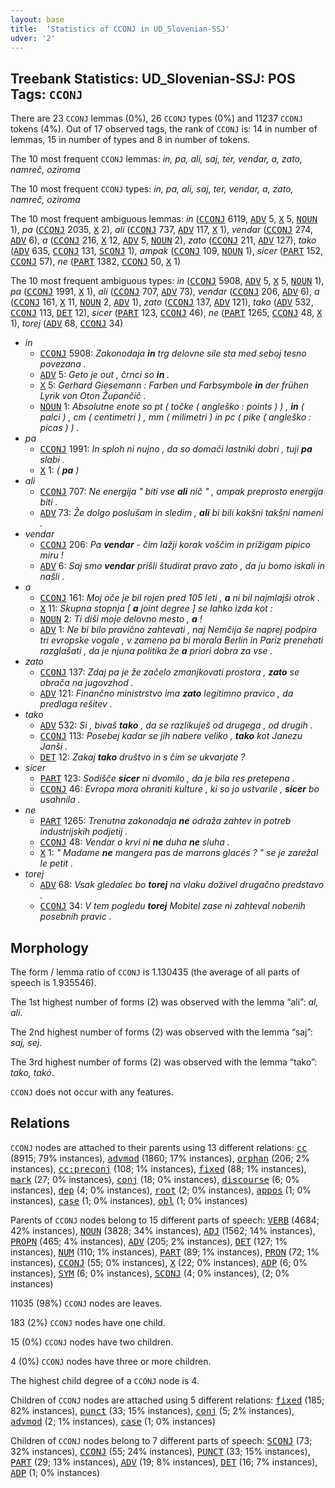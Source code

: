 ```yaml
---
layout: base
title:  'Statistics of CCONJ in UD_Slovenian-SSJ'
udver: '2'
---
```


## Treebank Statistics: UD_Slovenian-SSJ: POS Tags: `CCONJ`

There are 23 `CCONJ` lemmas (0%), 26 `CCONJ` types (0%) and 11237 `CCONJ` tokens (4%).
Out of 17 observed tags, the rank of `CCONJ` is: 14 in number of lemmas, 15 in number of types and 8 in number of tokens.

The 10 most frequent `CCONJ` lemmas: <em>in, pa, ali, saj, ter, vendar, a, zato, namreč, oziroma</em>

The 10 most frequent `CCONJ` types:  <em>in, pa, ali, saj, ter, vendar, a, zato, namreč, oziroma</em>

The 10 most frequent ambiguous lemmas: <em>in</em> (<tt><a href="sl_ssj-pos-CCONJ.html">CCONJ</a></tt> 6119, <tt><a href="sl_ssj-pos-ADV.html">ADV</a></tt> 5, <tt><a href="sl_ssj-pos-X.html">X</a></tt> 5, <tt><a href="sl_ssj-pos-NOUN.html">NOUN</a></tt> 1), <em>pa</em> (<tt><a href="sl_ssj-pos-CCONJ.html">CCONJ</a></tt> 2035, <tt><a href="sl_ssj-pos-X.html">X</a></tt> 2), <em>ali</em> (<tt><a href="sl_ssj-pos-CCONJ.html">CCONJ</a></tt> 737, <tt><a href="sl_ssj-pos-ADV.html">ADV</a></tt> 117, <tt><a href="sl_ssj-pos-X.html">X</a></tt> 1), <em>vendar</em> (<tt><a href="sl_ssj-pos-CCONJ.html">CCONJ</a></tt> 274, <tt><a href="sl_ssj-pos-ADV.html">ADV</a></tt> 6), <em>a</em> (<tt><a href="sl_ssj-pos-CCONJ.html">CCONJ</a></tt> 216, <tt><a href="sl_ssj-pos-X.html">X</a></tt> 12, <tt><a href="sl_ssj-pos-ADV.html">ADV</a></tt> 5, <tt><a href="sl_ssj-pos-NOUN.html">NOUN</a></tt> 2), <em>zato</em> (<tt><a href="sl_ssj-pos-CCONJ.html">CCONJ</a></tt> 211, <tt><a href="sl_ssj-pos-ADV.html">ADV</a></tt> 127), <em>tako</em> (<tt><a href="sl_ssj-pos-ADV.html">ADV</a></tt> 635, <tt><a href="sl_ssj-pos-CCONJ.html">CCONJ</a></tt> 131, <tt><a href="sl_ssj-pos-SCONJ.html">SCONJ</a></tt> 1), <em>ampak</em> (<tt><a href="sl_ssj-pos-CCONJ.html">CCONJ</a></tt> 109, <tt><a href="sl_ssj-pos-NOUN.html">NOUN</a></tt> 1), <em>sicer</em> (<tt><a href="sl_ssj-pos-PART.html">PART</a></tt> 152, <tt><a href="sl_ssj-pos-CCONJ.html">CCONJ</a></tt> 57), <em>ne</em> (<tt><a href="sl_ssj-pos-PART.html">PART</a></tt> 1382, <tt><a href="sl_ssj-pos-CCONJ.html">CCONJ</a></tt> 50, <tt><a href="sl_ssj-pos-X.html">X</a></tt> 1)

The 10 most frequent ambiguous types:  <em>in</em> (<tt><a href="sl_ssj-pos-CCONJ.html">CCONJ</a></tt> 5908, <tt><a href="sl_ssj-pos-ADV.html">ADV</a></tt> 5, <tt><a href="sl_ssj-pos-X.html">X</a></tt> 5, <tt><a href="sl_ssj-pos-NOUN.html">NOUN</a></tt> 1), <em>pa</em> (<tt><a href="sl_ssj-pos-CCONJ.html">CCONJ</a></tt> 1991, <tt><a href="sl_ssj-pos-X.html">X</a></tt> 1), <em>ali</em> (<tt><a href="sl_ssj-pos-CCONJ.html">CCONJ</a></tt> 707, <tt><a href="sl_ssj-pos-ADV.html">ADV</a></tt> 73), <em>vendar</em> (<tt><a href="sl_ssj-pos-CCONJ.html">CCONJ</a></tt> 206, <tt><a href="sl_ssj-pos-ADV.html">ADV</a></tt> 6), <em>a</em> (<tt><a href="sl_ssj-pos-CCONJ.html">CCONJ</a></tt> 161, <tt><a href="sl_ssj-pos-X.html">X</a></tt> 11, <tt><a href="sl_ssj-pos-NOUN.html">NOUN</a></tt> 2, <tt><a href="sl_ssj-pos-ADV.html">ADV</a></tt> 1), <em>zato</em> (<tt><a href="sl_ssj-pos-CCONJ.html">CCONJ</a></tt> 137, <tt><a href="sl_ssj-pos-ADV.html">ADV</a></tt> 121), <em>tako</em> (<tt><a href="sl_ssj-pos-ADV.html">ADV</a></tt> 532, <tt><a href="sl_ssj-pos-CCONJ.html">CCONJ</a></tt> 113, <tt><a href="sl_ssj-pos-DET.html">DET</a></tt> 12), <em>sicer</em> (<tt><a href="sl_ssj-pos-PART.html">PART</a></tt> 123, <tt><a href="sl_ssj-pos-CCONJ.html">CCONJ</a></tt> 46), <em>ne</em> (<tt><a href="sl_ssj-pos-PART.html">PART</a></tt> 1265, <tt><a href="sl_ssj-pos-CCONJ.html">CCONJ</a></tt> 48, <tt><a href="sl_ssj-pos-X.html">X</a></tt> 1), <em>torej</em> (<tt><a href="sl_ssj-pos-ADV.html">ADV</a></tt> 68, <tt><a href="sl_ssj-pos-CCONJ.html">CCONJ</a></tt> 34)


* <em>in</em>
  * <tt><a href="sl_ssj-pos-CCONJ.html">CCONJ</a></tt> 5908: <em>Zakonodaja <b>in</b> trg delovne sile sta med seboj tesno povezana .</em>
  * <tt><a href="sl_ssj-pos-ADV.html">ADV</a></tt> 5: <em>Geto je out , črnci so <b>in</b> .</em>
  * <tt><a href="sl_ssj-pos-X.html">X</a></tt> 5: <em>Gerhard Giesemann : Farben und Farbsymbole <b>in</b> der frühen Lyrik von Oton Župančič .</em>
  * <tt><a href="sl_ssj-pos-NOUN.html">NOUN</a></tt> 1: <em>Absolutne enote so pt ( točke ( angleško : points ) ) , <b>in</b> ( palci ) , cm ( centimetri ) , mm ( milimetri ) in pc ( pike ( angleško : picas ) ) .</em>
* <em>pa</em>
  * <tt><a href="sl_ssj-pos-CCONJ.html">CCONJ</a></tt> 1991: <em>In sploh ni nujno , da so domači lastniki dobri , tuji <b>pa</b> slabi .</em>
  * <tt><a href="sl_ssj-pos-X.html">X</a></tt> 1: <em>( <b>pa</b> )</em>
* <em>ali</em>
  * <tt><a href="sl_ssj-pos-CCONJ.html">CCONJ</a></tt> 707: <em>Ne energija " biti vse <b>ali</b> nič " , ampak preprosto energija biti .</em>
  * <tt><a href="sl_ssj-pos-ADV.html">ADV</a></tt> 73: <em>Že dolgo poslušam in sledim , <b>ali</b> bi bili kakšni takšni nameni .</em>
* <em>vendar</em>
  * <tt><a href="sl_ssj-pos-CCONJ.html">CCONJ</a></tt> 206: <em>Pa <b>vendar</b> - čim lažji korak voščim in prižigam pipico miru !</em>
  * <tt><a href="sl_ssj-pos-ADV.html">ADV</a></tt> 6: <em>Saj smo <b>vendar</b> prišli študirat pravo zato , da ju bomo iskali in našli .</em>
* <em>a</em>
  * <tt><a href="sl_ssj-pos-CCONJ.html">CCONJ</a></tt> 161: <em>Moj oče je bil rojen pred 105 leti , <b>a</b> ni bil najmlajši otrok .</em>
  * <tt><a href="sl_ssj-pos-X.html">X</a></tt> 11: <em>Skupna stopnja [ <b>a</b> joint degree ] se lahko izda kot :</em>
  * <tt><a href="sl_ssj-pos-NOUN.html">NOUN</a></tt> 2: <em>Ti diši moje delovno mesto , <b>a</b> !</em>
  * <tt><a href="sl_ssj-pos-ADV.html">ADV</a></tt> 1: <em>Ne bi bilo pravično zahtevati , naj Nemčija še naprej podpira tri evropske vogale , v zameno pa bi morala Berlin in Pariz prenehati razglašati , da je njuna politika že <b>a</b> priori dobra za vse .</em>
* <em>zato</em>
  * <tt><a href="sl_ssj-pos-CCONJ.html">CCONJ</a></tt> 137: <em>Zdaj pa je že začelo zmanjkovati prostora , <b>zato</b> se obrača na jugovzhod .</em>
  * <tt><a href="sl_ssj-pos-ADV.html">ADV</a></tt> 121: <em>Finančno ministrstvo ima <b>zato</b> legitimno pravico , da predlaga rešitev .</em>
* <em>tako</em>
  * <tt><a href="sl_ssj-pos-ADV.html">ADV</a></tt> 532: <em>Si , bivaš <b>tako</b> , da se razlikuješ od drugega , od drugih .</em>
  * <tt><a href="sl_ssj-pos-CCONJ.html">CCONJ</a></tt> 113: <em>Posebej kadar se jih nabere veliko , <b>tako</b> kot Janezu Janši .</em>
  * <tt><a href="sl_ssj-pos-DET.html">DET</a></tt> 12: <em>Zakaj <b>tako</b> društvo in s čim se ukvarjate ?</em>
* <em>sicer</em>
  * <tt><a href="sl_ssj-pos-PART.html">PART</a></tt> 123: <em>Sodišče <b>sicer</b> ni dvomilo , da je bila res pretepena .</em>
  * <tt><a href="sl_ssj-pos-CCONJ.html">CCONJ</a></tt> 46: <em>Evropa mora ohraniti kulture , ki so jo ustvarile , <b>sicer</b> bo usahnila .</em>
* <em>ne</em>
  * <tt><a href="sl_ssj-pos-PART.html">PART</a></tt> 1265: <em>Trenutna zakonodaja <b>ne</b> odraža zahtev in potreb industrijskih podjetij .</em>
  * <tt><a href="sl_ssj-pos-CCONJ.html">CCONJ</a></tt> 48: <em>Vendar o krvi ni <b>ne</b> duha <b>ne</b> sluha .</em>
  * <tt><a href="sl_ssj-pos-X.html">X</a></tt> 1: <em>" Madame <b>ne</b> mangera pas de marrons glacés ? " se je zarežal le petit .</em>
* <em>torej</em>
  * <tt><a href="sl_ssj-pos-ADV.html">ADV</a></tt> 68: <em>Vsak gledalec bo <b>torej</b> na vlaku doživel drugačno predstavo .</em>
  * <tt><a href="sl_ssj-pos-CCONJ.html">CCONJ</a></tt> 34: <em>V tem pogledu <b>torej</b> Mobitel zase ni zahteval nobenih posebnih pravic .</em>

## Morphology

The form / lemma ratio of `CCONJ` is 1.130435 (the average of all parts of speech is 1.935546).

The 1st highest number of forms (2) was observed with the lemma “ali”: <em>al, ali</em>.

The 2nd highest number of forms (2) was observed with the lemma “saj”: <em>saj, sej</em>.

The 3rd highest number of forms (2) was observed with the lemma “tako”: <em>tako, takó</em>.

`CCONJ` does not occur with any features.


## Relations

`CCONJ` nodes are attached to their parents using 13 different relations: <tt><a href="sl_ssj-dep-cc.html">cc</a></tt> (8915; 79% instances), <tt><a href="sl_ssj-dep-advmod.html">advmod</a></tt> (1860; 17% instances), <tt><a href="sl_ssj-dep-orphan.html">orphan</a></tt> (206; 2% instances), <tt><a href="sl_ssj-dep-cc-preconj.html">cc:preconj</a></tt> (108; 1% instances), <tt><a href="sl_ssj-dep-fixed.html">fixed</a></tt> (88; 1% instances), <tt><a href="sl_ssj-dep-mark.html">mark</a></tt> (27; 0% instances), <tt><a href="sl_ssj-dep-conj.html">conj</a></tt> (18; 0% instances), <tt><a href="sl_ssj-dep-discourse.html">discourse</a></tt> (6; 0% instances), <tt><a href="sl_ssj-dep-dep.html">dep</a></tt> (4; 0% instances), <tt><a href="sl_ssj-dep-root.html">root</a></tt> (2; 0% instances), <tt><a href="sl_ssj-dep-appos.html">appos</a></tt> (1; 0% instances), <tt><a href="sl_ssj-dep-case.html">case</a></tt> (1; 0% instances), <tt><a href="sl_ssj-dep-obl.html">obl</a></tt> (1; 0% instances)

Parents of `CCONJ` nodes belong to 15 different parts of speech: <tt><a href="sl_ssj-pos-VERB.html">VERB</a></tt> (4684; 42% instances), <tt><a href="sl_ssj-pos-NOUN.html">NOUN</a></tt> (3828; 34% instances), <tt><a href="sl_ssj-pos-ADJ.html">ADJ</a></tt> (1562; 14% instances), <tt><a href="sl_ssj-pos-PROPN.html">PROPN</a></tt> (465; 4% instances), <tt><a href="sl_ssj-pos-ADV.html">ADV</a></tt> (205; 2% instances), <tt><a href="sl_ssj-pos-DET.html">DET</a></tt> (127; 1% instances), <tt><a href="sl_ssj-pos-NUM.html">NUM</a></tt> (110; 1% instances), <tt><a href="sl_ssj-pos-PART.html">PART</a></tt> (89; 1% instances), <tt><a href="sl_ssj-pos-PRON.html">PRON</a></tt> (72; 1% instances), <tt><a href="sl_ssj-pos-CCONJ.html">CCONJ</a></tt> (55; 0% instances), <tt><a href="sl_ssj-pos-X.html">X</a></tt> (22; 0% instances), <tt><a href="sl_ssj-pos-ADP.html">ADP</a></tt> (6; 0% instances), <tt><a href="sl_ssj-pos-SYM.html">SYM</a></tt> (6; 0% instances), <tt><a href="sl_ssj-pos-SCONJ.html">SCONJ</a></tt> (4; 0% instances),  (2; 0% instances)

11035 (98%) `CCONJ` nodes are leaves.

183 (2%) `CCONJ` nodes have one child.

15 (0%) `CCONJ` nodes have two children.

4 (0%) `CCONJ` nodes have three or more children.

The highest child degree of a `CCONJ` node is 4.

Children of `CCONJ` nodes are attached using 5 different relations: <tt><a href="sl_ssj-dep-fixed.html">fixed</a></tt> (185; 82% instances), <tt><a href="sl_ssj-dep-punct.html">punct</a></tt> (33; 15% instances), <tt><a href="sl_ssj-dep-conj.html">conj</a></tt> (5; 2% instances), <tt><a href="sl_ssj-dep-advmod.html">advmod</a></tt> (2; 1% instances), <tt><a href="sl_ssj-dep-case.html">case</a></tt> (1; 0% instances)

Children of `CCONJ` nodes belong to 7 different parts of speech: <tt><a href="sl_ssj-pos-SCONJ.html">SCONJ</a></tt> (73; 32% instances), <tt><a href="sl_ssj-pos-CCONJ.html">CCONJ</a></tt> (55; 24% instances), <tt><a href="sl_ssj-pos-PUNCT.html">PUNCT</a></tt> (33; 15% instances), <tt><a href="sl_ssj-pos-PART.html">PART</a></tt> (29; 13% instances), <tt><a href="sl_ssj-pos-ADV.html">ADV</a></tt> (19; 8% instances), <tt><a href="sl_ssj-pos-DET.html">DET</a></tt> (16; 7% instances), <tt><a href="sl_ssj-pos-ADP.html">ADP</a></tt> (1; 0% instances)

